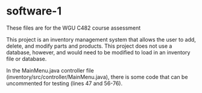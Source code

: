 # software-1
These files are for the WGU C482 course assessment

This project is an inventory management system that allows the user to add, delete, and modify parts and products. This project does not use a database, however, and would need to be modified to load in an inventory file or database.

In the MainMenu.java controller file (inventory/src/controller/MainMenu.java), there is some code that can be uncommented for testing (lines 47 and 56-76).
